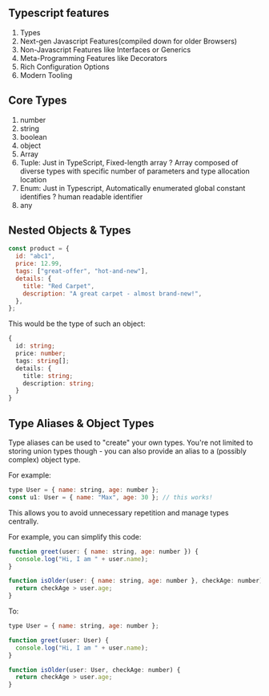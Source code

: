 ## Typescript features

1. Types
2. Next-gen Javascript Features(compiled down for older Browsers)
3. Non-Javascript Features like Interfaces or Generics
4. Meta-Programming Features like Decorators
5. Rich Configuration Options
6. Modern Tooling

## Core Types

1. number
2. string
3. boolean
4. object
5. Array
6. Tuple: Just in TypeScript, Fixed-length array ? Array composed of diverse types with specific number of parameters and type allocation location
7. Enum: Just in Typescript, Automatically enumerated global constant identifies ? human readable identifier
8. any

## Nested Objects & Types

```javascript
const product = {
  id: "abc1",
  price: 12.99,
  tags: ["great-offer", "hot-and-new"],
  details: {
    title: "Red Carpet",
    description: "A great carpet - almost brand-new!",
  },
};
```

This would be the type of such an object:

```typescript
{
  id: string;
  price: number;
  tags: string[];
  details: {
    title: string;
    description: string;
  }
}
```

## Type Aliases & Object Types

Type aliases can be used to "create" your own types. You're not limited to storing union types though - you can also provide an alias to a (possibly complex) object type.

For example:

```js
type User = { name: string, age: number };
const u1: User = { name: "Max", age: 30 }; // this works!
```

This allows you to avoid unnecessary repetition and manage types centrally.

For example, you can simplify this code:

```js
function greet(user: { name: string, age: number }) {
  console.log("Hi, I am " + user.name);
}

function isOlder(user: { name: string, age: number }, checkAge: number) {
  return checkAge > user.age;
}
```

To:

```js
type User = { name: string, age: number };

function greet(user: User) {
  console.log("Hi, I am " + user.name);
}

function isOlder(user: User, checkAge: number) {
  return checkAge > user.age;
}
```
